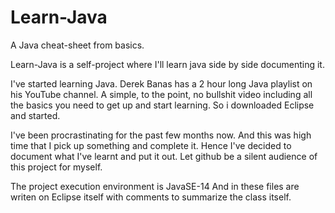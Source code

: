 # Learn-Java
A Java cheat-sheet from basics. 

Learn-Java is a self-project where I'll learn java side by side documenting it. 

I've started learning Java. 
Derek Banas has a 2 hour long Java playlist on his YouTube channel. 
A simple, to the point, no bullshit video including all the basics you need to get up and start learning.
So i downloaded Eclipse and started. 

I've been procrastinating for the past few months now. 
And this was high time that I pick up something and complete it. 
Hence I've decided to document what I've learnt and put it out.
Let github be a silent audience of this project for myself.

The project execution environment is JavaSE-14
And in these files are writen on Eclipse itself with comments to summarize the class itself.
  
